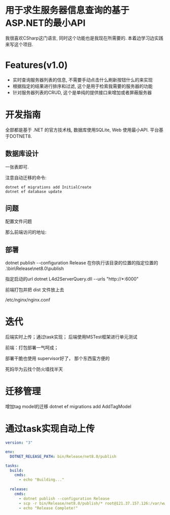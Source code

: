 ﻿# 用于求生服务器信息查询的基于ASP.NET的最小API

我很喜欢CSharp这门语言, 同时这个功能也是我现在所需要的. 本着边学习边实践来写这个项目.

# Features(v1.0)
- 实时查询服务器列表的信息, 不需要手动点击什么刷新按钮什么的来实现
- 根据指定的结果进行排序和过滤, 这个是用于检索我需要的服务器的功能
- 针对服务器列表的CRUD, 这个是单纯的提供接口来增加或者屏蔽服务器

# 开发指南
全部都是基于 .NET 的官方技术栈, 数据库使用SQLite, Web 使用最小API. 
平台基于DOTNET8.

## 数据库设计

一张表即可.

注意自动迁移的命令:
```shell
dotnet ef migrations add InitialCreate
dotnet ef database update
```


## 问题
配置文件问题

那么前端访问的地址:



## 部署
dotnet publish --configuration Release
在你执行该目录的位置的指定位置的
.\bin\Release\net8.0\publish

指定启动的url
dotnet L4d2ServerQuery.dll --urls "http://*:6000"


前端打包并把 dist 文件放上去

/etc/nginx/nginx.conf

# 迭代
后端实时上传；通过task实现；
后端使用MSTest框架进行单元测试

前端：打包部署一气呵成；

部署干脆也使用 supervisor好了， 那个东西蛮方便的

死妈华为云找个防火墙找半天

# 迁移管理
增加tag model的迁移
dotnet ef migrations add AddTagModel



# 通过task实现自动上传

```yaml
version: "3"

env: 
  DOTNET_RELEASE_PATH: bin/Release/net8.0/publish

tasks:
  build:
    cmds:
      - echo "Building..."
        
  release:
    cmds:
      - dotnet publish --configuration Release
      - scp -r bin/Release/net8.0/publish/* root@121.37.157.126:/var/www/zzk
      - echo "Release Complete!"
```